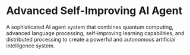 # Advanced Self-Improving AI Agent

A sophisticated AI agent system that combines quantum computing, advanced language processing,
self-improving learning capabilities, and distributed processing to create a powerful and
autonomous artificial intelligence system.
